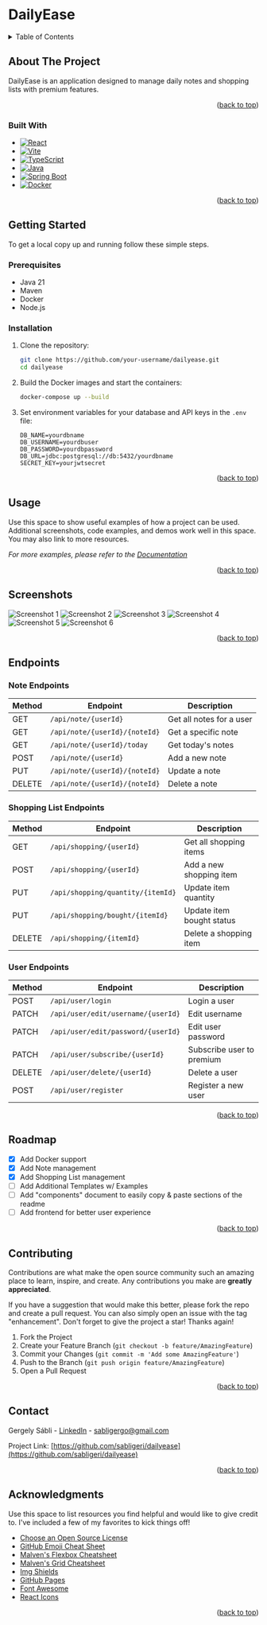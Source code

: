 # DailyEase

<!-- TABLE OF CONTENTS -->
<details>
  <summary>Table of Contents</summary>
  <ol>
    <li>
      <a href="#about-the-project">About The Project</a>
      <ul>
        <li><a href="#built-with">Built With</a></li>
      </ul>
    </li>
    <li>
      <a href="#getting-started">Getting Started</a>
      <ul>
        <li><a href="#prerequisites">Prerequisites</a></li>
        <li><a href="#installation">Installation</a></li>
      </ul>
    </li>
    <li><a href="#usage">Usage</a></li>
    <li><a href="#screenshots">Screenshots</a></li>
    <li><a href="#endpoints">Endpoints</a></li>
    <li><a href="#roadmap">Roadmap</a></li>
    <li><a href="#contributing">Contributing</a></li>
    <li><a href="#license">License</a></li>
    <li><a href="#contact">Contact</a></li>
    <li><a href="#acknowledgments">Acknowledgments</a></li>
  </ol>
</details>



<!-- ABOUT THE PROJECT -->
## About The Project

DailyEase is an application designed to manage daily notes and shopping lists with premium features.

<p align="right">(<a href="#readme-top">back to top</a>)</p>



### Built With

* [![React][React.js]][React-url]
* [![Vite][Vite.js]][Vite-url]
* [![TypeScript][TypeScript]][TypeScript-url]
* [![Java][Java]][Java-url]
* [![Spring Boot][Spring-Boot]][Spring-Boot-url]
* [![Docker][Docker]][Docker-url]

<p align="right">(<a href="#readme-top">back to top</a>)</p>



<!-- GETTING STARTED -->
## Getting Started

To get a local copy up and running follow these simple steps.

### Prerequisites

* Java 21
* Maven
* Docker
* Node.js

### Installation

1. Clone the repository:
    ```bash
    git clone https://github.com/your-username/dailyease.git
    cd dailyease
    ```

2. Build the Docker images and start the containers:
    ```bash
    docker-compose up --build
    ```

3. Set environment variables for your database and API keys in the `.env` file:
    ```env
    DB_NAME=yourdbname
    DB_USERNAME=yourdbuser
    DB_PASSWORD=yourdbpassword
    DB_URL=jdbc:postgresql://db:5432/yourdbname
    SECRET_KEY=yourjwtsecret
    ```

<p align="right">(<a href="#readme-top">back to top</a>)</p>



<!-- USAGE EXAMPLES -->
## Usage

Use this space to show useful examples of how a project can be used. Additional screenshots, code examples, and demos work well in this space. You may also link to more resources.

_For more examples, please refer to the [Documentation](https://example.com)_

<p align="right">(<a href="#readme-top">back to top</a>)</p>



<!-- SCREENSHOTS -->
## Screenshots

![Screenshot 1](https://github.com/sabligeri/DailyEase/blob/main/images/%20signup.png)
![Screenshot 2](https://github.com/sabligeri/DailyEase/blob/main/images/login.png)
![Screenshot 3](https://github.com/sabligeri/DailyEase/blob/main/images/cappuccino.png)
![Screenshot 4](https://github.com/sabligeri/DailyEase/blob/main/images/notesForToday.png)
![Screenshot 5](https://github.com/sabligeri/DailyEase/blob/main/images/note.png)
![Screenshot 6](https://github.com/sabligeri/DailyEase/blob/main/images/premium.png)

<p align="right">(<a href="#readme-top">back to top</a>)</p>



<!-- ENDPOINTS -->
## Endpoints

### Note Endpoints

| Method | Endpoint                          | Description                |
|--------|-----------------------------------|----------------------------|
| GET    | `/api/note/{userId}`              | Get all notes for a user   |
| GET    | `/api/note/{userId}/{noteId}`     | Get a specific note        |
| GET    | `/api/note/{userId}/today`        | Get today's notes          |
| POST   | `/api/note/{userId}`              | Add a new note             |
| PUT    | `/api/note/{userId}/{noteId}`     | Update a note              |
| DELETE | `/api/note/{userId}/{noteId}`     | Delete a note              |

### Shopping List Endpoints

| Method | Endpoint                          | Description                |
|--------|-----------------------------------|----------------------------|
| GET    | `/api/shopping/{userId}`          | Get all shopping items     |
| POST   | `/api/shopping/{userId}`          | Add a new shopping item    |
| PUT    | `/api/shopping/quantity/{itemId}` | Update item quantity       |
| PUT    | `/api/shopping/bought/{itemId}`   | Update item bought status  |
| DELETE | `/api/shopping/{itemId}`          | Delete a shopping item     |

### User Endpoints

| Method | Endpoint                          | Description                |
|--------|-----------------------------------|----------------------------|
| POST   | `/api/user/login`                 | Login a user               |
| PATCH  | `/api/user/edit/username/{userId}`| Edit username              |
| PATCH  | `/api/user/edit/password/{userId}`| Edit user password         |
| PATCH  | `/api/user/subscribe/{userId}`    | Subscribe user to premium  |
| DELETE | `/api/user/delete/{userId}`       | Delete a user              |
| POST   | `/api/user/register`              | Register a new user        |

<p align="right">(<a href="#readme-top">back to top</a>)</p>



<!-- ROADMAP -->
## Roadmap

- [x] Add Docker support
- [x] Add Note management
- [x] Add Shopping List management
- [ ] Add Additional Templates w/ Examples
- [ ] Add "components" document to easily copy & paste sections of the readme
- [ ] Add frontend for better user experience

<p align="right">(<a href="#readme-top">back to top</a>)</p>



<!-- CONTRIBUTING -->
## Contributing

Contributions are what make the open source community such an amazing place to learn, inspire, and create. Any contributions you make are **greatly appreciated**.

If you have a suggestion that would make this better, please fork the repo and create a pull request. You can also simply open an issue with the tag "enhancement".
Don't forget to give the project a star! Thanks again!

1. Fork the Project
2. Create your Feature Branch (`git checkout -b feature/AmazingFeature`)
3. Commit your Changes (`git commit -m 'Add some AmazingFeature'`)
4. Push to the Branch (`git push origin feature/AmazingFeature`)
5. Open a Pull Request

<p align="right">(<a href="#readme-top">back to top</a>)</p>


<!-- CONTACT -->
## Contact

Gergely Sábli - [LinkedIn](https://www.linkedin.com/in/gergely-s%C3%A1bli-357110293/) - sabligergo@gmail.com

Project Link: [https://github.com/sabligeri/dailyease](https://github.com/sabligeri/dailyease)

<p align="right">(<a href="#readme-top">back to top</a>)</p>



<!-- ACKNOWLEDGMENTS -->
## Acknowledgments

Use this space to list resources you find helpful and would like to give credit to. I've included a few of my favorites to kick things off!

* [Choose an Open Source License](https://choosealicense.com)
* [GitHub Emoji Cheat Sheet](https://www.webpagefx.com/tools/emoji-cheat-sheet)
* [Malven's Flexbox Cheatsheet](https://flexbox.malven.co/)
* [Malven's Grid Cheatsheet](https://grid.malven.co/)
* [Img Shields](https://shields.io)
* [GitHub Pages](https://pages.github.com)
* [Font Awesome](https://fontawesome.com)
* [React Icons](https://react-icons.github.io/react-icons/search)

<p align="right">(<a href="#readme-top">back to top</a>)</p>



<!-- MARKDOWN LINKS & IMAGES -->
<!-- https://www.markdownguide.org/basic-syntax/#reference-style-links -->
[contributors-shield]: https://img.shields.io/github/contributors/your-username/dailyease.svg?style=for-the-badge
[contributors-url]: https://github.com/your-username/dailyease/graphs/contributors
[forks-shield]: https://img.shields.io/github/forks/your-username/dailyease.svg?style=for-the-badge
[forks-url]: https://github.com/your-username/dailyease/network/members
[stars-shield]: https://img.shields.io/github/stars/your-username/dailyease.svg?style=for-the-badge
[stars-url]: https://github.com/your-username/dailyease/stargazers
[issues-shield]: https://img.shields.io/github/issues/your-username/dailyease.svg?style=for-the-badge
[issues-url]: https://github.com/your-username/dailyease/issues
[license-shield]: https://img.shields.io/github/license/your-username/dailyease.svg?style=for-the-badge
[license-url]: https://github.com/your-username/dailyease/blob/master/LICENSE.txt
[linkedin-shield]: https://img.shields.io/badge/-LinkedIn-black.svg?style=for-the-badge&logo=linkedin&colorB=555
[linkedin-url]: https://linkedin.com/in/gergely-sábli-357110293
[React.js]: https://img.shields.io/badge/React-20232A?style=for-the-badge&logo=react&logoColor=61DAFB
[React-url]: https://reactjs.org/
[Vite.js]: https://img.shields.io/badge/Vite-2B8DBD?style=for-the-badge&logo=vite&logoColor=FFFFFF
[Vite-url]: https://vitejs.dev/
[TypeScript]: https://img.shields.io/badge/TypeScript-007ACC?style=for-the-badge&logo=typescript&logoColor=white
[TypeScript-url]: https://www.typescriptlang.org/
[Java]: https://img.shields.io/badge/Java-ED8B00?style=for-the-badge&logo=java&logoColor=white
[Java-url]: https://www.java.com
[Spring-Boot]: https://img.shields.io/badge/Spring_Boot-6DB33F?style=for-the-badge&logo=spring-boot&logoColor=white
[Spring-Boot-url]: https://spring.io/projects/spring-boot
[Docker]: https://img.shields.io/badge/Docker-2496ED?style=for-the-badge&logo=docker&logoColor=white
[Docker-url]: https://www.docker.com
